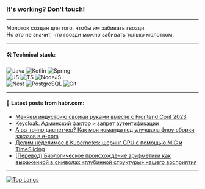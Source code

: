 ### It's working? Don't touch!

---
Молоток создан для того, чтобы им забивать гвозди. <br>
Но это не значит, что гвозди можно забивать только молотком.

---

#### 🛠️ Technical stack:

![Java](https://img.shields.io/badge/Java-informational?logo=Oracle&style=flat&logoColor=white&color=FF4500)
![Kotlin](https://img.shields.io/badge/Kotlin-informational?logo=Kotlin&style=flat&logoColor=white&color=774D97)
![Spring](https://img.shields.io/badge/SpringBoot-informational?logo=SpringBoot&style=flat&logoColor=white&color=6DB33F) <br>
![JS](https://img.shields.io/badge/JS-informational?logo=javaScript&style=flat&logoColor=black&color=F7Df1E)
![TS](https://img.shields.io/badge/TypeScript-informational?logo=typeScript&style=flat&logoColor=black&color=0667A8)
![NodeJS](https://img.shields.io/badge/NodeJS-informational?logo=node.js&style=flat&logoColor=white&color=70A760) <br>
![Nest](https://img.shields.io/badge/NestJS-informational?logo=NestJS&style=flat&logoColor=white&color=E0234E)
![PostgreSQL](https://img.shields.io/badge/PostgreSQL-informational?logo=PostgreSQL&style=flat&logoColor=white&color=DAA520)
![Git](https://img.shields.io/badge/Git-informational?logo=git&style=flat&logoColor=white&color=778899)

___

#### 💬 Latest posts from habr.com:

<!-- BLOG-POST-LIST:START -->
- [Меняем индустрию своими руками вместе с Frontend Conf 2023](https://habr.com/ru/companies/oleg-bunin/articles/757940/?utm_source=habrahabr&utm_medium=rss&utm_campaign=757940)
- [Keycloak. Админский фактор и запрет аутентификации](https://habr.com/ru/companies/kaspersky/articles/756812/?utm_source=habrahabr&utm_medium=rss&utm_campaign=756812)
- [А вы точно диспетчер? Как моя команда год улучшала флоу сборки заказов в e-com](https://habr.com/ru/companies/sbermarket/articles/757622/?utm_source=habrahabr&utm_medium=rss&utm_campaign=757622)
- [Делим неделимое в Kubernetes: шеринг GPU с помощью MIG и TimeSlicing](https://habr.com/ru/companies/selectel/articles/756934/?utm_source=habrahabr&utm_medium=rss&utm_campaign=756934)
- [[Перевод] Биологическое происхождение арифметики как выраженной в символах «глубинной структуры» нашего восприятия](https://habr.com/ru/articles/757746/?utm_source=habrahabr&utm_medium=rss&utm_campaign=757746)
<!-- BLOG-POST-LIST:END -->

---
[![Top Langs](https://github-readme-stats-git-master-advtsetting-gmailcom.vercel.app/api/top-langs/?username=zloylis&langs_count=10&hide_title=false&title_color=e6edf3&size_weight=0.5&count_weight=0.5&layout=compact&hide_border=true&theme=dracula)](https://github.com/zloylis)

<!-- ![GitHub stats](https://github-readme-stats-git-master-advtsetting-gmailcom.vercel.app/api?username=zloylis&show_icons=true&hide_border=true&theme=dracula&hide_title=true&include_all_commits=true&count_private=true&hide=contribs&hide_rank=true) -->
